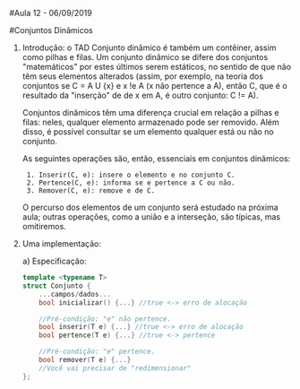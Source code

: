 #Aula 12 - 06/09/2019

#Conjuntos Dinâmicos

1. Introdução: o TAD Conjunto dinâmico é também um contêiner, assim como pilhas e filas. Um conjunto dinâmico se difere dos conjuntos "matemáticos" por estes últimos serem estáticos, no sentido de que não têm seus elementos alterados (assim, por exemplo, na teoria dos conjuntos se C = A U {x} e x !e A (x não pertence a A), então C, que é o resultado da "inserção" de de x em A, é outro conjunto: C != A).

    Conjuntos dinâmicos têm uma diferença crucial em relação a pilhas e filas: neles, qualquer elemento armazenado pode ser removido. Além disso, é possível consultar se um elemento qualquer está ou não no conjunto.

    As seguintes operações são, então, essenciais em conjuntos dinâmicos:

        1. Inserir(C, e): insere o elemento e no conjunto C.
        2. Pertence(C, e): informa se e pertence a C ou não.
        3. Remover(C, e): remove e de C.

    O percurso dos elementos de um conjunto será estudado na próxima aula; outras operações, como a união e a interseção, são típicas, mas omitiremos.


2. Uma implementação:

    a) Especificação:

    ```cpp
    template <typename T>
    struct Conjunto {
        ...campos/dados...
        bool inicializar() {...} //true <-> erro de alocação

        //Pré-condição: "e" não pertence.
        bool inserir(T e) {...} //true <-> erro de alocação
        bool pertence(T e) {...} //true <-> pertence

        //Pré-condição: "e" pertence.
        bool remover(T e) {...}
        //Você vai precisar de "redimensionar"
    };
    ```
